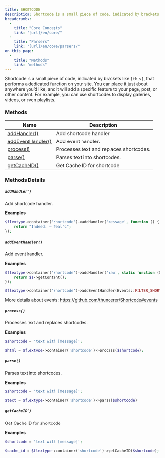 ```yaml
---
title: SHORTCODE
description: Shortcode is a small piece of code, indicated by brackets like `[this]`, that performs a dedicated function on your site.
breadcrumbs:
  -
    title: "Core Concepts"
    link: "[url]/en/core/"
  -
    title: "Parsers"
    link: "[url]/en/core/parsers/"
on_this_page:
  -
    title: "Methods"
    link: "methods"
---
```


Shortcode is a small piece of code, indicated by brackets like `[this]`, that performs a dedicated function on your site. You can place it just about anywhere you’d like, and it will add a specific feature to your page, post, or other content. For example, you can use shortcodes to display galleries, videos, or even playlists.

### <a name="methods"></a> Methods

<div class="table">
    <table>
        <thead>
            <tr>
                <th>Name</th>
                <th>Description</th>
            </tr>
        </thead>
        <tbody>
            <tr>
                <td><a href="#methods-addHandler">addHandler()</a></td>
                <td>Add shortcode handler.</td>
            </tr>
            <tr>
                <td><a href="#methods-addEventHandler">addEventHandler()</a></td>
                <td>Add event handler.</td>
            </tr>
            <tr>
                <td><a href="#methods-process">process()</a></td>
                <td>Processes text and replaces shortcodes.</td>
            </tr>
            <tr>
                <td><a href="#methods-parse">parse()</a></td>
                <td>Parses text into shortcodes.</td>
            </tr>
            <tr>
                <td><a href="#methods-getCacheID">getCacheID()</a></td>
                <td>Get Cache ID for shortcode</td>
            </tr>
        </tbody>
    </table>
</div>

### Methods Details

##### <a name="methods-addHandler"></a> `addHandler()`

Add shortcode handler.

**Examples**

```php
$flextype->container('shortcode')->addHandler('message', function () {
    return "Indeed. – Teal'c";
});
```

##### <a name="methods-addEventHandler"></a> `addEventHandler()`

Add event handler.

**Examples**

```php
$flextype->container('shortcode')->addHandler('raw', static function (ShortcodeInterface $s) {
    return $s->getContent();
});

$flextype->container('shortcode')->addEventHandler(Events::FILTER_SHORTCODES, new FilterRawEventHandler(['raw']));
```

More details about events: https://github.com/thunderer/Shortcode#events



##### <a name="methods-process"></a> `process()`

Processes text and replaces shortcodes.

**Examples**

```php
$shortcode = 'text with [message]';

$html = $flextype->container('shortcode')->process($shortcode);
```

##### <a name="methods-parse"></a> `parse()`

Parses text into shortcodes.

**Examples**

```php
$shortcode = 'text with [message]';

$text = $flextype->container('shortcode')->parse($shortcode);
```

##### <a name="methods-getCacheID"></a> `getCacheID()`

Get Cache ID for shortcode

**Examples**

```php
$shortcode = 'text with [message]';

$cache_id = $flextype->container('shortcode')->getCacheID($shortcode);
```
